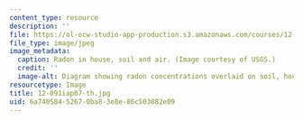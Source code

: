 ```yaml
---
content_type: resource
description: ''
file: https://ol-ocw-studio-app-production.s3.amazonaws.com/courses/12-091-radon-research-in-multidisciplines-a-review-january-iap-2007/6a74058452670ba83e8e86c503082e09_12-091iap07-th.jpg
file_type: image/jpeg
image_metadata:
  caption: Radon in house, soil and air. (Image courtesy of USGS.)
  credit: ''
  image-alt: Diagram showing radon concentrations overlaid on soil, house, and sky.
resourcetype: Image
title: 12-091iap07-th.jpg
uid: 6a740584-5267-0ba8-3e8e-86c503082e09
---
```


